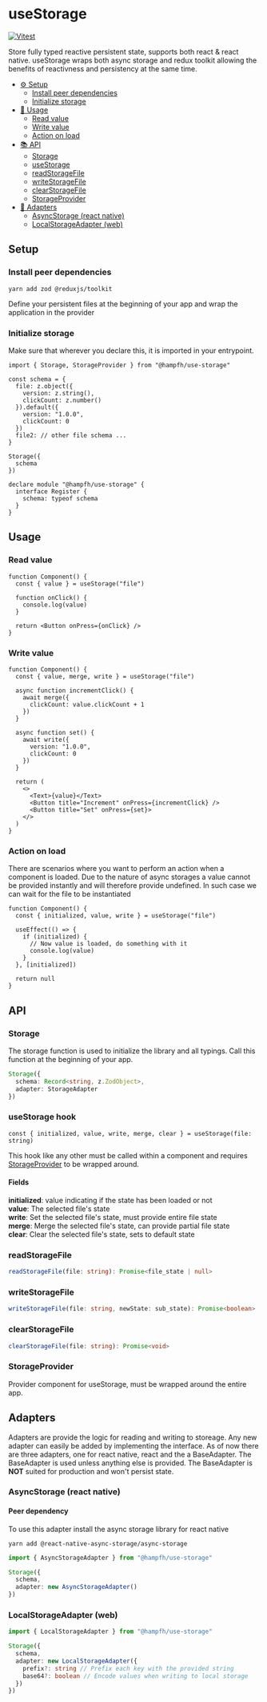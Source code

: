 # useStorage

[![Vitest](https://github.com/Hampfh/use-storage/actions/workflows/tests.yml/badge.svg)](https://github.com/Hampfh/use-storage/actions/workflows/tests.yml)

Store fully typed reactive persistent state, supports both react & react native. useStorage wraps both async storage and redux toolkit allowing the benefits of reactivness and persistency at the same time.

- [⚙️ Setup](#setup)
  - [Install peer dependencies](#install-peer-dependencies)
  - [Initialize storage](#initialize-storage)
- [🚀 Usage](#usage)
  - [Read value](#read-value)
  - [Write value](#write-value)
  - [Action on load](#action-on-load)
- [📚 API](#api)
  - [Storage](#storage)
  - [useStorage](#usestorage-hook)
  - [readStorageFile](#readstoragefile)
  - [writeStorageFile](#writestoragefile)
  - [clearStorageFile](#clearstoragefile)
  - [StorageProvider](#storageprovider)
- [🔌 Adapters](#adapters)
  - [AsyncStorage (react native)](#asyncstorage-react-native)
  - [LocalStorageAdapter (web)](#localstorageadapter-web)

## Setup

### Install peer dependencies

```
yarn add zod @reduxjs/toolkit
```

Define your persistent files at the beginning of your app and wrap the application in the provider

### Initialize storage

Make sure that wherever you declare this, it is imported in your entrypoint.

```tsx
import { Storage, StorageProvider } from "@hampfh/use-storage"

const schema = {
  file: z.object({
    version: z.string(),
    clickCount: z.number()
  }).default({
    version: "1.0.0",
    clickCount: 0
  })
  file2: // other file schema ...
}

Storage({
  schema
})

declare module "@hampfh/use-storage" {
  interface Register {
    schema: typeof schema
  }
}
```

## Usage

### Read value

```tsx
function Component() {
  const { value } = useStorage("file")

  function onClick() {
    console.log(value)
  }

  return <Button onPress={onClick} />
}
```

### Write value

```tsx
function Component() {
  const { value, merge, write } = useStorage("file")

  async function incrementClick() {
    await merge({
      clickCount: value.clickCount + 1
    })
  }

  async function set() {
    await write({
      version: "1.0.0",
      clickCount: 0
    })
  }

  return (
    <>
      <Text>{value}</Text>
      <Button title="Increment" onPress={incrementClick} />
      <Button title="Set" onPress={set}>
    </>
  )
}
```

### Action on load

There are scenarios where you want to perform an action when a component is loaded. Due to the nature of async storages a value cannot be provided instantly and will therefore provide undefined. In such case we can wait for the file to be instantiated

```tsx
function Component() {
  const { initialized, value, write } = useStorage("file")

  useEffect(() => {
    if (initialized) {
      // Now value is loaded, do something with it
      console.log(value)
    }
  }, [initialized])

  return null
}
```

## API

### Storage

The storage function is used to initialize the library and all typings. Call this function at the beginning of your app.

```ts
Storage({
  schema: Record<string, z.ZodObject>,
  adapter: StorageAdapter
})
```

### useStorage hook

```tsx
const { initialized, value, write, merge, clear } = useStorage(file: string)
```

This hook like any other must be called within a component and requires [StorageProvider](#storageprovider) to be wrapped around.

#### Fields

**initialized**: value indicating if the state has been loaded or not  
**value**: The selected file's state  
**write**: Set the selected file's state, must provide entire file state  
**merge**: Merge the selected file's state, can provide partial file state  
**clear**: Clear the selected file's state, sets to default state

### readStorageFile

```ts
readStorageFile(file: string): Promise<file_state | null>
```

### writeStorageFile

```ts
writeStorageFile(file: string, newState: sub_state): Promise<boolean>
```

### clearStorageFile

```ts
clearStorageFile(file: string): Promise<void>
```

### StorageProvider

Provider component for useStorage, must be wrapped around the entire app.

## Adapters

Adapters are provide the logic for reading and writing to storeage. Any new adapter can easily be added by implementing the interface. As of now there are three adapters, one for react native, react and the a BaseAdapter. The BaseAdapter is used unless anything else is provided. The BaseAdapter is **NOT** suited for production and won't persist state.

### AsyncStorage (react native)

#### Peer dependency

To use this adapter install the async storage library for react native

```
yarn add @react-native-async-storage/async-storage
```

```ts
import { AsyncStorageAdapter } from "@hampfh/use-storage"

Storage({
  schema,
  adapter: new AsyncStorageAdapter()
})
```

### LocalStorageAdapter (web)

```ts
import { LocalStorageAdapter } from "@hampfh/use-storage"

Storage({
  schema,
  adapter: new LocalStorageAdapter({
    prefix?: string // Prefix each key with the provided string
    base64?: boolean // Encode values when writing to local storage
  })
})
```
